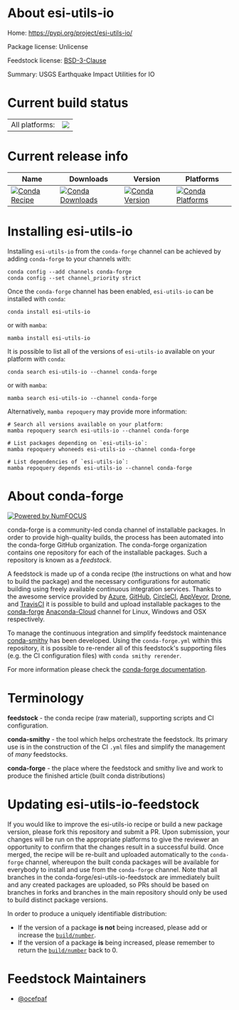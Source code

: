 About esi-utils-io
==================

Home: https://pypi.org/project/esi-utils-io/

Package license: Unlicense

Feedstock license: [BSD-3-Clause](https://github.com/conda-forge/esi-utils-io-feedstock/blob/main/LICENSE.txt)

Summary: USGS Earthquake Impact Utilities for IO

Current build status
====================


<table><tr><td>All platforms:</td>
    <td>
      <a href="https://dev.azure.com/conda-forge/feedstock-builds/_build/latest?definitionId=18025&branchName=main">
        <img src="https://dev.azure.com/conda-forge/feedstock-builds/_apis/build/status/esi-utils-io-feedstock?branchName=main">
      </a>
    </td>
  </tr>
</table>

Current release info
====================

| Name | Downloads | Version | Platforms |
| --- | --- | --- | --- |
| [![Conda Recipe](https://img.shields.io/badge/recipe-esi--utils--io-green.svg)](https://anaconda.org/conda-forge/esi-utils-io) | [![Conda Downloads](https://img.shields.io/conda/dn/conda-forge/esi-utils-io.svg)](https://anaconda.org/conda-forge/esi-utils-io) | [![Conda Version](https://img.shields.io/conda/vn/conda-forge/esi-utils-io.svg)](https://anaconda.org/conda-forge/esi-utils-io) | [![Conda Platforms](https://img.shields.io/conda/pn/conda-forge/esi-utils-io.svg)](https://anaconda.org/conda-forge/esi-utils-io) |

Installing esi-utils-io
=======================

Installing `esi-utils-io` from the `conda-forge` channel can be achieved by adding `conda-forge` to your channels with:

```
conda config --add channels conda-forge
conda config --set channel_priority strict
```

Once the `conda-forge` channel has been enabled, `esi-utils-io` can be installed with `conda`:

```
conda install esi-utils-io
```

or with `mamba`:

```
mamba install esi-utils-io
```

It is possible to list all of the versions of `esi-utils-io` available on your platform with `conda`:

```
conda search esi-utils-io --channel conda-forge
```

or with `mamba`:

```
mamba search esi-utils-io --channel conda-forge
```

Alternatively, `mamba repoquery` may provide more information:

```
# Search all versions available on your platform:
mamba repoquery search esi-utils-io --channel conda-forge

# List packages depending on `esi-utils-io`:
mamba repoquery whoneeds esi-utils-io --channel conda-forge

# List dependencies of `esi-utils-io`:
mamba repoquery depends esi-utils-io --channel conda-forge
```


About conda-forge
=================

[![Powered by
NumFOCUS](https://img.shields.io/badge/powered%20by-NumFOCUS-orange.svg?style=flat&colorA=E1523D&colorB=007D8A)](https://numfocus.org)

conda-forge is a community-led conda channel of installable packages.
In order to provide high-quality builds, the process has been automated into the
conda-forge GitHub organization. The conda-forge organization contains one repository
for each of the installable packages. Such a repository is known as a *feedstock*.

A feedstock is made up of a conda recipe (the instructions on what and how to build
the package) and the necessary configurations for automatic building using freely
available continuous integration services. Thanks to the awesome service provided by
[Azure](https://azure.microsoft.com/en-us/services/devops/), [GitHub](https://github.com/),
[CircleCI](https://circleci.com/), [AppVeyor](https://www.appveyor.com/),
[Drone](https://cloud.drone.io/welcome), and [TravisCI](https://travis-ci.com/)
it is possible to build and upload installable packages to the
[conda-forge](https://anaconda.org/conda-forge) [Anaconda-Cloud](https://anaconda.org/)
channel for Linux, Windows and OSX respectively.

To manage the continuous integration and simplify feedstock maintenance
[conda-smithy](https://github.com/conda-forge/conda-smithy) has been developed.
Using the ``conda-forge.yml`` within this repository, it is possible to re-render all of
this feedstock's supporting files (e.g. the CI configuration files) with ``conda smithy rerender``.

For more information please check the [conda-forge documentation](https://conda-forge.org/docs/).

Terminology
===========

**feedstock** - the conda recipe (raw material), supporting scripts and CI configuration.

**conda-smithy** - the tool which helps orchestrate the feedstock.
                   Its primary use is in the construction of the CI ``.yml`` files
                   and simplify the management of *many* feedstocks.

**conda-forge** - the place where the feedstock and smithy live and work to
                  produce the finished article (built conda distributions)


Updating esi-utils-io-feedstock
===============================

If you would like to improve the esi-utils-io recipe or build a new
package version, please fork this repository and submit a PR. Upon submission,
your changes will be run on the appropriate platforms to give the reviewer an
opportunity to confirm that the changes result in a successful build. Once
merged, the recipe will be re-built and uploaded automatically to the
`conda-forge` channel, whereupon the built conda packages will be available for
everybody to install and use from the `conda-forge` channel.
Note that all branches in the conda-forge/esi-utils-io-feedstock are
immediately built and any created packages are uploaded, so PRs should be based
on branches in forks and branches in the main repository should only be used to
build distinct package versions.

In order to produce a uniquely identifiable distribution:
 * If the version of a package **is not** being increased, please add or increase
   the [``build/number``](https://docs.conda.io/projects/conda-build/en/latest/resources/define-metadata.html#build-number-and-string).
 * If the version of a package **is** being increased, please remember to return
   the [``build/number``](https://docs.conda.io/projects/conda-build/en/latest/resources/define-metadata.html#build-number-and-string)
   back to 0.

Feedstock Maintainers
=====================

* [@ocefpaf](https://github.com/ocefpaf/)

